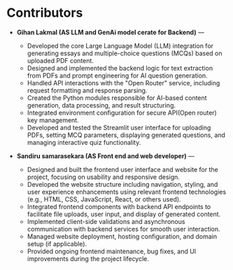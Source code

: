 # Contributors

- **Gihan Lakmal (AS LLM and GenAi model cerate for Backend)** —  
  - Developed the core Large Language Model (LLM) integration for generating essays and multiple-choice questions (MCQs) based on uploaded PDF content.  
  - Designed and implemented the backend logic for text extraction from PDFs and prompt engineering for AI question generation.  
  - Handled API interactions with the "Open Router" service, including request formatting and response parsing.  
  - Created the Python modules responsible for AI-based content generation, data processing, and result structuring.  
  - Integrated environment configuration for secure API(Open router) key management.  
  - Developed and tested the Streamlit user interface for uploading PDFs, setting MCQ parameters, displaying generated questions, and managing interactive quiz functionality.

- **Sandiru samarasekara (AS Front end and web developer)** —  
  - Designed and built the frontend user interface and website for the project, focusing on usability and responsive design.  
  - Developed the website structure including navigation, styling, and user experience enhancements using relevant frontend technologies (e.g., HTML, CSS, JavaScript, React, or others used).  
  - Integrated frontend components with backend API endpoints to facilitate file uploads, user input, and display of generated content.  
  - Implemented client-side validations and asynchronous communication with backend services for smooth user interaction.  
  - Managed website deployment, hosting configuration, and domain setup (if applicable).  
  - Provided ongoing frontend maintenance, bug fixes, and UI improvements during the project lifecycle.
